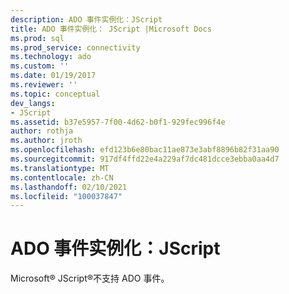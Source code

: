 ```yaml
---
description: ADO 事件实例化：JScript
title: ADO 事件实例化： JScript |Microsoft Docs
ms.prod: sql
ms.prod_service: connectivity
ms.technology: ado
ms.custom: ''
ms.date: 01/19/2017
ms.reviewer: ''
ms.topic: conceptual
dev_langs:
- JScript
ms.assetid: b37e5957-7f00-4d62-b0f1-929fec996f4e
author: rothja
ms.author: jroth
ms.openlocfilehash: efd123b6e80bac11ae873e3abf8896b82f31aa90
ms.sourcegitcommit: 917df4ffd22e4a229af7dc481dcce3ebba0aa4d7
ms.translationtype: MT
ms.contentlocale: zh-CN
ms.lasthandoff: 02/10/2021
ms.locfileid: "100037847"
---
```

# <a name="ado-event-instantiation-jscript"></a>ADO 事件实例化：JScript
Microsoft® JScript®不支持 ADO 事件。
